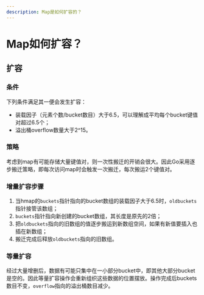 ```yaml
---
description: Map是如何扩容的？
---
```


# Map如何扩容？

## 扩容

### 条件

下列条件满足其一便会发生扩容：

* 装载因子（元素个数/bucket数目）大于6.5，可以理解成平均每个bucket键值对超过6.5个；
* 溢出桶overflow数量大于2^15。

### 策略

考虑到map有可能存储大量键值对，则一次性搬迁的开销会很大。因此Go采用逐步搬迁策略，即每次访问map时会触发一次搬迁，每次搬运2个键值对。

### 增量扩容步骤

1. 当hmap的`buckets`指针指向的bucket数组的装载因子大于6.5时，`oldbuckets`指针接管该数组；
2. `buckets`指针指向新创建的bucket数组，其长度是原先的2倍；
3. 把`oldbuckets`指向的旧数组的值逐步搬运到新数组空间，如果有新值要插入也插在新数组；
4. 搬迁完成后释放`oldbuckets`指向的旧数组。

### 等量扩容

经过大量增删后，数据有可能只集中在一小部分bucket中，即其他大部分bucket是空的。因此等量扩容操作会重新组织这些数据的位置摆放。操作完成后buckets数目不变，`overflow`指向的溢出桶数目减少。





